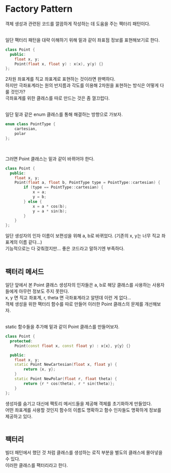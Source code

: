 # Factory Pattern  

객체 생성과 관련된 코드를 깔끔하게 작성하는 데 도움을 주는 팩터리 패턴이다.  
&nbsp;  

일단 팩터리 패턴을 대략 이해하기 위해 밑과 같이 좌표점 정보를 표현해보기로 한다.  
```c++
class Point {
  public:
    float x, y;
    Point(float x, float y) : x(x), y(y) {}
};
```
2차원 좌표계를 직교 좌표계로 표현하는 것이라면 완벽하다.  
하지만 극좌표계라는 원의 반지름과 각도를 이용해 2차원을 표현하는 방식은 어떻게 다룰 것인가?  
극좌표계를 위한 클래스를 따로 만드는 것은 좀 껄끄럽다.  
&nbsp;  

일단 밑과 같은 enum 클래스를 통해 해결하는 방향으로 가보자.  
```c++
enum class PointType {
    cartesian,
    polar
};
```
&nbsp;  

그러면 Point 클래스는 밑과 같이 바뀌어야 한다.  
```c++
class Point {
  public:
    float x, y;
    Point(float a, float b, PointType type = PointType::cartesian) {
        if (type == PointType::cartesian) {
            x = a;
            y = b;
        } else {
            x = a * cos(b);
            y = a * sin(b);
        }
    }
};
```
일단 생성자의 인자 이름이 보편성을 위해 a, b로 바뀌었다. (기존의 x, y는 너무 직교 좌표계의 이름 같다...)  
기능적으로는 다 갖춰졌지만... 좋은 코드라고 말하기엔 부족하다.  
&nbsp;  

## 팩터리 메서드  

일단 앞에서 본 Point 클래스 생성자의 인자들은 a, b로 해당 클래스를 사용하는 사용자들에게 아무런 정보도 주지 못한다.  
x, y 면 직교 좌표계, r, theta 면 극좌표계라고 알텐데 이런 게 없다...  
객체 생성을 위한 팩터리 함수를 따로 만들어 이러한 Point 클래스의 문제를 개선해보자.  
&nbsp;  

static 함수들을 추가해 밑과 같이 Point 클래스를 만들어보자.  
```c++
class Point {
  protected:
    Point(const float x, const float y) : x{x}, y{y} {}

  public:
    float x, y;
    static Point NewCartesian(float x, float y) {
        return {x, y};
    }
    static Point NewPolar(float r, float theta) {
        return {r * cos(theta), r * sin(theta)};
    }
};
```
생성자를 숨기고 대신에 팩토리 메서드들을 제공해 객체를 초기화하게 만들었다.  
어떤 좌표계를 사용할 것인지 함수의 이름도 명확하고 함수 인자들도 명확하게 정보를 제공하고 있다.  
&nbsp;  

## 팩터리  

빌더 패턴에서 했던 것 처럼 클래스를 생성하는 로직 부분을 별도의 클래스에 몰아넣을 수 있다.  
이러한 클래스를 팩터리라고 한다.  


